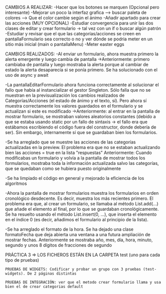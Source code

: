 
CAMBIOS A REALIZAR:
    -Hacer que los botones se marquen (Opcional pero interesante)
    -Mejorar un poco la interfaz grafica --> buscar paleta de colores --> Que el color cambie según el ánimo
    -Añadir apartado para crear las acciones (MUY OPCIONAL)
    -Estudiar convergencia para unir las dos clases de editar y crear formulario -> tal vez con un if o buscar algún patrón
    -Estudiar y revisar que el que las categorías/acciones se creen en pantallaFormulario sea correcto o no y ver dónde se podria meter en un sitio más inicial (main o pantallaMenu)
    -Meter easter eggs

CAMBIOS REALIZADOS:
-Al enviar un formulario, ahora muestra primero la alerta emergente y luego cambia de pantalla
    ->Anteriormente: primero cambiaba de pantalla y luego mostraba la alerta porque al cambiar de estado
    la alerta desaparecía si se ponía primero. Se ha solucionado con el uso de async y await

-La pantallaEditarFormulario ahora funciona correctamente al solucionar el fallo que había al instancializar 
el gestor Singleton. Sólo falla que no se muestran en la previsualización los cambios realizados de 
Categorías/Acciones (el estado de ánimo y el texto, sí). Pero ahora sí muestra correctamente los valores 
guardados en el formulario y se actualizan si este es modificado
    ->Anteriormente: al entrar en la pantalla de mostrar formulario, se mostraban valores aleatorios constantes
    (debido a que se estaba usando static por un fallo de sintaxis → el fallo era que estábamos escribiendo el 
    código fuera del constructor, donde debería de ser). Sin embargo, internamente sí que se guardaban bien 
    los formularios.

-Se ha arreglado que se muestre las acciones de las categorías actualizadas en la preview.
    El problema era que no se estaban actualizando bien las acciones = true en la lista "respuestas"
    Anteriormente: Cuando modificabas un formulario y volvía a la pantalla de mostrar todos los formularios, 
    mostraba toda la información actualizada salvo las categorías, que se quedaban como se hubiera puesto
    originalmente

-Se ha limpiado el código en general y mejorado la eficiencia de los algoritmos

-Ahora la pantalla de mostrar formularios muestra los formularios en orden cronológico desdecente. Es decir,
muestra los más recientes primero.
    El problema era que, al crear un formulario, se llamaba al método List.add(...) que añade el elemento al final,
    por lo que se guardaban cronológicamente. Se ha resuelto usando el método List.insert(0, ...), que inserta
    el elemento en el índice 0 (es decir, añadimos el formulario al principio de la lista).

-Se ha arreglado el formato de la hora. Se ha dejado una clase formatoFecha que deja abierta una ventana a una
futura ampliación de mostrar fechas.
    Anteriormente se mostraba año, mes, día, hora, minuto, segundo y unos 8 dígitos de fracciones de segundo



PRÁCTICA 3 => LOS FICHEROS ESTÁN EN LA CARPETA test (uno para cada tipo de pruebas)


    PRUEBAS DE WIDGETS: Codificar y probar un grupo con 3 pruebas (test-widgets). De 2 páginas distintas

    PRUEBAS DE INTEGRACIÓN: ver que el metodo crear formulario llama y usa bien el de crear categorias default
